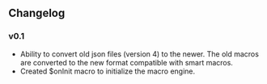 ## Changelog

### v0.1
- Ability to convert old json files (version 4) to the newer.
The old macros are converted to the new format compatible with smart macros.
- Created $onInit macro to initialize the macro engine.